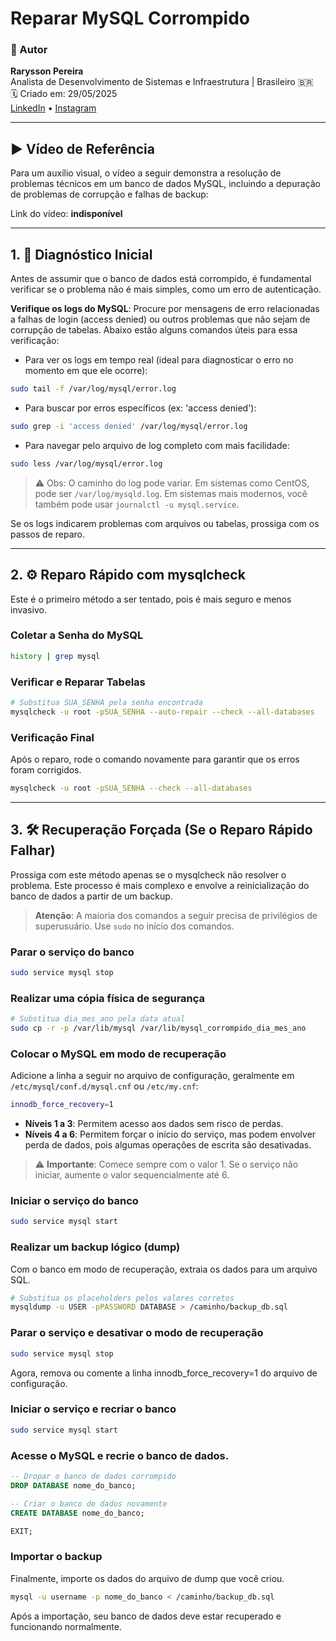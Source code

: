 # Reparar MySQL Corrompido
### 👤 Autor

**Rarysson Pereira**  
Analista de Desenvolvimento de Sistemas e Infraestrutura | Brasileiro 🇧🇷  
🗓️ Criado em: 29/05/2025  
[LinkedIn](https://www.linkedin.com/in/rarysson-pereira?utm_source=share&utm_campaign=share_via&utm_content=profile&utm_medium=android_app) • [Instagram](https://www.instagram.com/raryssonpereira?igsh=MXhhb3N2MW1yNzl3cA==)

---

## ▶️ **Vídeo de Referência**

Para um auxílio visual, o vídeo a seguir demonstra a resolução de problemas técnicos em um banco de dados MySQL, incluindo a depuração de problemas de corrupção e falhas de backup:

Link do vídeo: **indisponível**

---

## 1. 🧠 Diagnóstico Inicial

Antes de assumir que o banco de dados está corrompido, é fundamental verificar se o problema não é mais simples, como um erro de autenticação.

**Verifique os logs do MySQL**: Procure por mensagens de erro relacionadas a falhas de login (access denied) ou outros problemas que não sejam de corrupção de tabelas. Abaixo estão alguns comandos úteis para essa verificação:

- Para ver os logs em tempo real (ideal para diagnosticar o erro no momento em que ele ocorre):
```bash
sudo tail -f /var/log/mysql/error.log
```

- Para buscar por erros específicos (ex: 'access denied'):
```bash
sudo grep -i 'access denied' /var/log/mysql/error.log
```

- Para navegar pelo arquivo de log completo com mais facilidade:
```bash
sudo less /var/log/mysql/error.log
```
> ⚠️ Obs: O caminho do log pode variar. Em sistemas como CentOS, pode ser `/var/log/mysqld.log`. Em sistemas mais modernos, você também pode usar `journalctl -u mysql.service`.

Se os logs indicarem problemas com arquivos ou tabelas, prossiga com os passos de reparo.

---

## 2. ⚙️ Reparo Rápido com mysqlcheck

Este é o primeiro método a ser tentado, pois é mais seguro e menos invasivo.

### Coletar a Senha do MySQL
```bash
history | grep mysql
```

### Verificar e Reparar Tabelas
```bash
# Substitua SUA_SENHA pela senha encontrada
mysqlcheck -u root -pSUA_SENHA --auto-repair --check --all-databases
```

### Verificação Final

Após o reparo, rode o comando novamente para garantir que os erros foram corrigidos.
```bash
mysqlcheck -u root -pSUA_SENHA --check --all-databases
```

---

## 3. 🛠️ Recuperação Forçada (Se o Reparo Rápido Falhar)

Prossiga com este método apenas se o mysqlcheck não resolver o problema. Este processo é mais complexo e envolve a reinicialização do banco de dados a partir de um backup. 

> **Atenção**: A maioria dos comandos a seguir precisa de privilégios de superusuário. Use `sudo` no início dos comandos.

### Parar o serviço do banco
```bash
sudo service mysql stop
```

### Realizar uma cópia física de segurança
```bash
# Substitua dia_mes_ano pela data atual
sudo cp -r -p /var/lib/mysql /var/lib/mysql_corrompido_dia_mes_ano
```

### Colocar o MySQL em modo de recuperação

Adicione a linha a seguir no arquivo de configuração, geralmente em `/etc/mysql/conf.d/mysql.cnf` ou `/etc/my.cnf`:
```bash
innodb_force_recovery=1
```
- **Níveis 1 a 3**: Permitem acesso aos dados sem risco de perdas.
- **Níveis 4 a 6**: Permitem forçar o início do serviço, mas podem envolver perda de dados, pois algumas operações de escrita são desativadas.

> ⚠️ **Importante**: Comece sempre com o valor 1. Se o serviço não iniciar, aumente o valor sequencialmente até 6.

### Iniciar o serviço do banco
```bash
sudo service mysql start
```

### Realizar um backup lógico (dump)

Com o banco em modo de recuperação, extraia os dados para um arquivo SQL.
```bash
# Substitua os placeholders pelos valores corretos
mysqldump -u USER -pPASSWORD DATABASE > /caminho/backup_db.sql
```

### Parar o serviço e desativar o modo de recuperação
```bash
sudo service mysql stop
```
Agora, remova ou comente a linha innodb_force_recovery=1 do arquivo de configuração.

### Iniciar o serviço e recriar o banco
```bash
sudo service mysql start
```

### Acesse o MySQL e recrie o banco de dados.
```sql
-- Dropar o banco de dados corrompido
DROP DATABASE nome_do_banco;

-- Criar o banco de dados novamente
CREATE DATABASE nome_do_banco;

EXIT;
```

### Importar o backup

Finalmente, importe os dados do arquivo de dump que você criou.
```bash
mysql -u username -p nome_do_banco < /caminho/backup_db.sql
```

Após a importação, seu banco de dados deve estar recuperado e funcionando normalmente.
